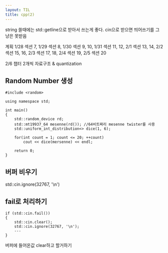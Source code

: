 ```yaml
---
layout: TIL
title: cpp(2)
---
```

string 쓸때에는 std::getline으로 받아서 쓰는게 좋다.
cin으로 받으면 띄어쓰기를 그냥은 못받음

계획 1/28 섹션 7, 1/29 섹션 8, 1/30 섹션 9, 10, 1/31 섹션 11, 12, 2/1 섹션 13, 14,
2/2 섹션 15, 16, 2/3 섹션 17, 18, 2/4 섹션 19, 2/5 섹션 20

2/6 챕터 2개씩 자료구조 & quantization

## Random Number 생성

```
#include <random>

using namespace std;

int main()
{
	std::random_device rd;
	std::mt19937_64 mesenne(rd()); //64비트짜리 mesenne twister를 사용
	std::uniform_int_distribution<> dice(1, 6);

	for(int count = 1; count <= 20; ++count)
		cout << dice(mersenne) << endl;
	
	return 0;
}
```

## 버퍼 비우기

std::cin.ignore(32767, '\n')

## fail로 처리하기

```
if (std::cin.fail())
{
	std::cin.clear();
	std::cin.ignore(32767, '\n');
	---
}
```
버퍼에 들어온값 clear하고 할거하기



